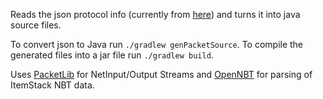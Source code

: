 Reads the json protocol info (currently from [here](https://github.com/PrismarineJS/minecraft-data/blob/1.9/enums/protocol.json)) and turns it into java source files.

To convert json to Java run `./gradlew genPacketSource`.
To compile the generated files into a jar file run `./gradlew build`.

Uses [PacketLib](https://github.com/Steveice10/PacketLib) for NetInput/Output Streams 
and [OpenNBT](https://github.com/Steveice10/OpenNBT) for parsing of ItemStack NBT data.

